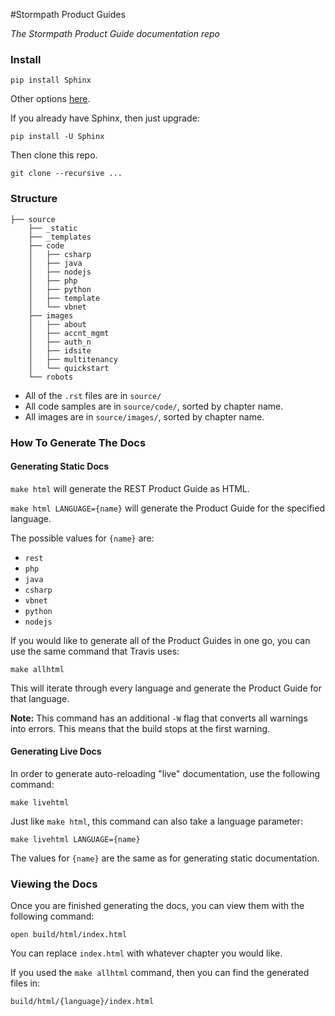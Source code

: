 #Stormpath Product Guides

*The Stormpath Product Guide documentation repo*

### Install

`pip install Sphinx`

Other options [here](http://www.sphinx-doc.org/en/stable/install.html).

If you already have Sphinx, then just upgrade:

`pip install -U Sphinx`

Then clone this repo.

`git clone --recursive ...`

### Structure

```
├── source
    ├── _static
    ├── _templates
    ├── code
    │   ├── csharp
    │   ├── java
    │   ├── nodejs
    │   ├── php
    │   ├── python
    │   ├── template
    │   └── vbnet
    ├── images
    │   ├── about
    │   ├── accnt_mgmt
    │   ├── auth_n
    │   ├── idsite
    │   ├── multitenancy
    │   └── quickstart
    └── robots
```

- All of the `.rst` files are in `source/`
- All code samples are in `source/code/`, sorted by chapter name.
- All images are in `source/images/`, sorted by chapter name.

### How To Generate The Docs

#### Generating Static Docs

`make html` will generate the REST Product Guide as HTML.

`make html LANGUAGE={name}` will generate the Product Guide for the specified language.

The possible values for `{name}` are:

- `rest`
- `php`
- `java`
- `csharp`
- `vbnet`
- `python`
- `nodejs`

If you would like to generate all of the Product Guides in one go, you can use the same command that Travis uses:

`make allhtml`

This will iterate through every language and generate the Product Guide for that language.

**Note:** This command has an additional `-W` flag that converts all warnings into errors. This means that the build stops at the first warning.

#### Generating Live Docs

In order to generate auto-reloading "live" documentation, use the following command:

`make livehtml`

Just like `make html`, this command can also take a language parameter:

`make livehtml LANGUAGE={name}`

The values for `{name}` are the same as for generating static documentation.

### Viewing the Docs

Once you are finished generating the docs, you can view them with the following command:

`open build/html/index.html`

You can replace `index.html` with whatever chapter you would like.

If you used the `make allhtml` command, then you can find the generated files in:

`build/html/{language}/index.html`

